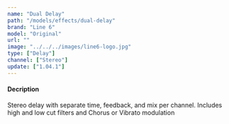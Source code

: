 ```yaml
---
name: "Dual Delay"
path: "/models/effects/dual-delay"
brand: "Line 6"
model: "Original"
url: ""
image: "../../../images/line6-logo.jpg"
type: ["Delay"]
channel: ["Stereo"]
update: ["1.04.1"]
---
```

#### Decription
Stereo delay with separate time, feedback, and mix per channel. Includes high and low cut filters and Chorus or Vibrato modulation